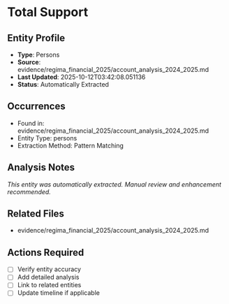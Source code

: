 # Total Support

## Entity Profile
- **Type**: Persons
- **Source**: evidence/regima_financial_2025/account_analysis_2024_2025.md
- **Last Updated**: 2025-10-12T03:42:08.051136
- **Status**: Automatically Extracted

## Occurrences
- Found in: evidence/regima_financial_2025/account_analysis_2024_2025.md
- Entity Type: persons
- Extraction Method: Pattern Matching

## Analysis Notes
*This entity was automatically extracted. Manual review and enhancement recommended.*

## Related Files
- evidence/regima_financial_2025/account_analysis_2024_2025.md

## Actions Required
- [ ] Verify entity accuracy
- [ ] Add detailed analysis
- [ ] Link to related entities
- [ ] Update timeline if applicable
